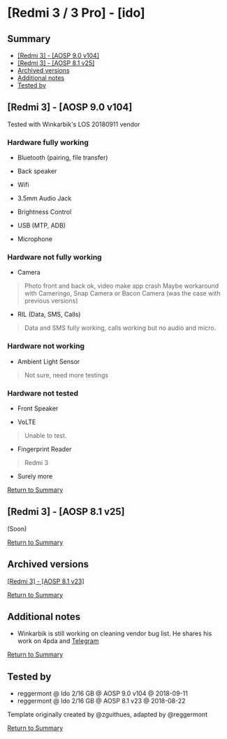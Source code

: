 # [Redmi 3 / 3 Pro] - [ido]

## Summary


* [[Redmi 3] - [AOSP 9.0 v104]](#redmi-3---aosp-90-v104)
* [[Redmi 3] - [AOSP 8.1 v25]](#redmi-3---aosp-81-v25)
* [Archived versions](#archived-versions)
* [Additional notes](#additional-notes)
* [Tested by](#tested-by)

## [Redmi 3] - [AOSP 9.0 v104]

Tested with Winkarbik's LOS 20180911 vendor

### Hardware fully working

* Bluetooth (pairing, file transfer)

* Back speaker

* Wifi

* 3.5mm Audio Jack

* Brightness Control

* USB (MTP, ADB)

* Microphone


### Hardware not fully working

* Camera
> Photo front and back ok, video make app crash
> Maybe workaround with Cameringo, Snap Camera or Bacon Camera (was the case with previous versions)

* RIL (Data, SMS, Calls)
> Data and SMS fully working, calls working but no audio and micro.

### Hardware not working

* Ambient Light Sensor
> Not sure, need more testings

### Hardware not tested

* Front Speaker

* VoLTE
> Unable to test.

* Fingerprint Reader
> Redmi 3

* Surely more


[Return to Summary](#summary)

## [Redmi 3] - [AOSP 8.1 v25]

(Soon)


[Return to Summary](#summary)

## Archived versions

[[Redmi 3] - [AOSP 8.1 v23]](https://gist.github.com/reggermont/ab6b83ed8aeb8a36335c6c8bb27cc37f#redmi-3---aosp-81-v23)


[Return to Summary](#summary)

## Additional notes

* Winkarbik is still working on cleaning vendor bug list. He shares his work on 4pda and [Telegram](https://t.me/redmi3com) 


[Return to Summary](#summary)

## Tested by

* reggermont @ Ido 2/16 GB @ AOSP 9.0 v104 @ 2018-09-11
* reggermont @ Ido 2/16 GB @ AOSP 8.1 v23 @ 2018-08-22

Template originally created by @zguithues, adapted by @reggermont


[Return to Summary](#summary)